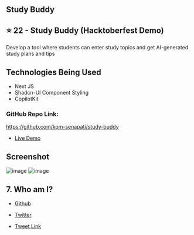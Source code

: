 ## Study Buddy

## ⭐ 22 - Study Buddy (Hacktoberfest Demo)

Develop a tool where students can enter study topics and get AI-generated study plans and tips

## Technologies Being Used

- Next JS
- Shadcn-UI Component Styling
- CopilotKit

### GitHub Repo Link: 
https://github.com/kom-senapati/study-buddy

- [Live Demo](https://study-buddy-xi.vercel.app/)

## Screenshot

![image](https://github.com/user-attachments/assets/bf51e325-c1b4-48c3-8f5d-897b003b22a3)
![image](https://github.com/user-attachments/assets/c40b33c0-af03-4d0d-b6b2-a6a9db8799bd)

## 7. Who am I?

- [Github](https://github.com/kom-senapati)
- [Twitter](https://x.com/kom_senapati)


- [Tweet Link](https://x.com/kom_senapati/status/1846416046015893934)

